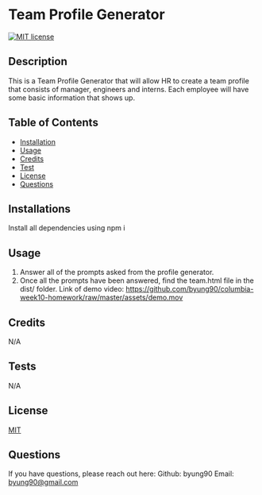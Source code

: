 # Team Profile Generator

[![MIT license](https://img.shields.io/badge/License-MIT-blue.svg)](https://lbesson.mit-license.org/)

## Description
This is a Team Profile Generator that will allow HR to create a team profile that consists of manager, engineers and interns. Each employee will have some basic information that shows up.

## Table of Contents
- [Installation](#installation)
- [Usage](#usage)
- [Credits](#credits)
- [Test](#tests)
- [License](#license)
- [Questions](#questions)

## Installations
Install all dependencies using npm i

## Usage
1. Answer all of the prompts asked from the  profile generator.
2. Once all the prompts have been answered, find the team.html file in the dist/ folder.
Link of demo video: https://github.com/byung90/columbia-week10-homework/raw/master/assets/demo.mov

## Credits
N/A

## Tests
N/A

## License
[MIT](https://lbesson.mit-license.org/)

## Questions
If you have questions, please reach out here:
Github: byung90
Email: byung90@gmail.com
